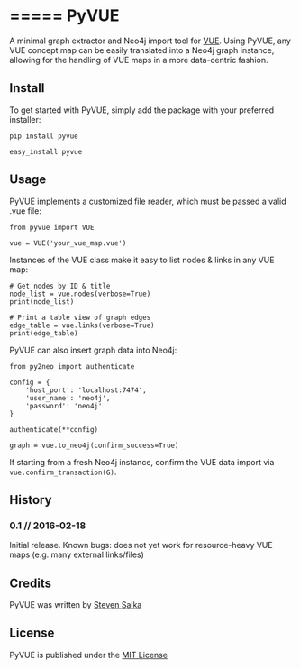 =====
PyVUE
=====

A minimal graph extractor and Neo4j import tool for [VUE](http://vue.tufts.edu/). Using PyVUE, any VUE concept map can be easily translated into a Neo4j graph instance, allowing for the handling of VUE maps in a more data-centric fashion.

## Install

To get started with PyVUE, simply add the package with your preferred installer:

```pip install pyvue```

```easy_install pyvue```

## Usage

PyVUE implements a customized file reader, which must be passed a valid .vue file:

```
from pyvue import VUE

vue = VUE('your_vue_map.vue')
```

Instances of the VUE class make it easy to list nodes & links in any VUE map:

```
# Get nodes by ID & title
node_list = vue.nodes(verbose=True)
print(node_list)

# Print a table view of graph edges
edge_table = vue.links(verbose=True)
print(edge_table)
```

PyVUE can also insert graph data into Neo4j:

```
from py2neo import authenticate

config = {
    'host_port': 'localhost:7474',
    'user_name': 'neo4j',
    'password': 'neo4j'
}

authenticate(**config)

graph = vue.to_neo4j(confirm_success=True)
```

If starting from a fresh Neo4j instance, confirm the VUE data import via `vue.confirm_transaction(G)`.


## History

### 0.1 // 2016-02-18
Initial release. Known bugs: does not yet work for resource-heavy VUE maps (e.g. many external links/files)

## Credits

PyVUE was written by [Steven Salka](http://ssalka.io)

## License

PyVUE is published under the [MIT License](https://github.com/ssalka/pyvue/blob/master/LICENSE)